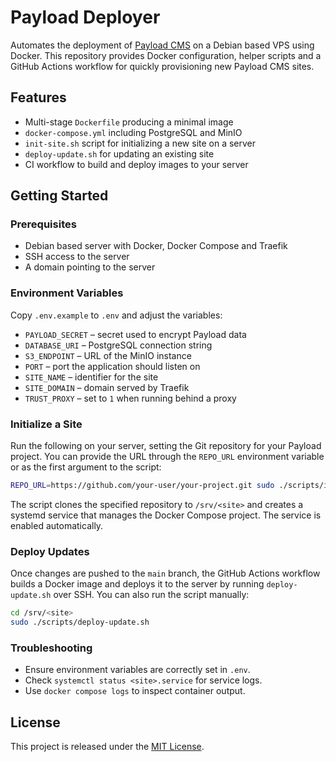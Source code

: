 # Payload Deployer

Automates the deployment of [Payload CMS](https://github.com/payloadcms/payload) on a Debian based VPS using Docker.
This repository provides Docker configuration, helper scripts and a GitHub Actions workflow
for quickly provisioning new Payload CMS sites.

## Features

- Multi-stage `Dockerfile` producing a minimal image
- `docker-compose.yml` including PostgreSQL and MinIO
- `init-site.sh` script for initializing a new site on a server
- `deploy-update.sh` for updating an existing site
- CI workflow to build and deploy images to your server

## Getting Started

### Prerequisites

- Debian based server with Docker, Docker Compose and Traefik
- SSH access to the server
- A domain pointing to the server

### Environment Variables

Copy `.env.example` to `.env` and adjust the variables:

- `PAYLOAD_SECRET` – secret used to encrypt Payload data
- `DATABASE_URI` – PostgreSQL connection string
- `S3_ENDPOINT` – URL of the MinIO instance
- `PORT` – port the application should listen on
- `SITE_NAME` – identifier for the site
- `SITE_DOMAIN` – domain served by Traefik
- `TRUST_PROXY` – set to `1` when running behind a proxy

### Initialize a Site

Run the following on your server, setting the Git repository for your Payload
project. You can provide the URL through the `REPO_URL` environment variable or
as the first argument to the script:

```sh
REPO_URL=https://github.com/your-user/your-project.git sudo ./scripts/init-site.sh
```

The script clones the specified repository to `/srv/<site>` and creates a
systemd service that manages the Docker Compose project. The service is enabled
automatically.

### Deploy Updates

Once changes are pushed to the `main` branch, the GitHub Actions workflow builds
a Docker image and deploys it to the server by running `deploy-update.sh` over
SSH. You can also run the script manually:

```sh
cd /srv/<site>
sudo ./scripts/deploy-update.sh
```

### Troubleshooting

- Ensure environment variables are correctly set in `.env`.
- Check `systemctl status <site>.service` for service logs.
- Use `docker compose logs` to inspect container output.

## License

This project is released under the [MIT License](LICENSE).
